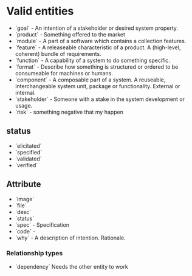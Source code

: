 
#

# Valid entities

* ´goal´ - An intention of a stakeholder or desired system property.
* ´product´ - Something offered to the market
* ´module´ - A part of a software which contains a collection features.
* ´feature´ - A releaseable characteristic of a product. A (high-level, coherent) bundle of requirements.
* ´function´ - A capability of a system to do something specific.
* ´format´ - Describe how something is structured or ordered to be consumeable for machines or humans.
* ´component´ - A composable part of a system. A reuseable, interchangeable system unit, package or functionality. External or internal.
* ´stakeholder´ - Someone with a stake in the system development or usage.
* ´risk´ - something negative that my happen



 ## status

 * ´elicitated´
 * ´specified´
 * ´validated´
 * ´verified´


 ## Attribute

 * ´image´
 * ´file´
 * ´desc´
 * ´status´
 * ´spec´ - Specification
 * ´code´ -
 * ´why´ - A description of intention. Rationale.

### Relationship types
* ´dependency´ Needs the other entity to work

